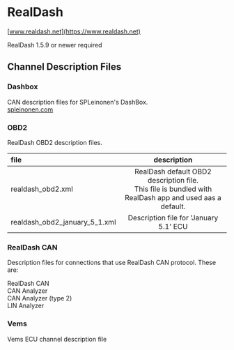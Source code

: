 # RealDash

[www.realdash.net](https://www.realdash.net)

RealDash 1.5.9 or newer required

## Channel Description Files

### Dashbox
CAN description files for SPLeinonen's DashBox.</br>
[spleinonen.com](http://www.spleinonen.com)

### OBD2
RealDash OBD2 description files.

| file | description |
|:--------|:----------:|
| realdash_obd2.xml | RealDash default OBD2 description file.</br>This file is bundled with RealDash app and used aas a default. |
| realdash_obd2_january_5_1.xml | Description file for 'January 5.1' ECU |

### RealDash CAN
Description files for connections that use RealDash CAN protocol. These are:

RealDash CAN</br>
CAN Analyzer</br>
CAN Analyzer (type 2)</br>
LIN Analyzer</br>

### Vems
Vems ECU channel description file



